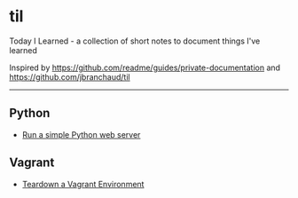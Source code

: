 # til
Today I Learned - a collection of short notes to document things I've learned

Inspired by https://github.com/readme/guides/private-documentation and https://github.com/jbranchaud/til

---

## Python
- [Run a simple Python web server](python/http-server.md)

## Vagrant
- [Teardown a Vagrant Environment](vagrant/teardown.md)
